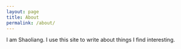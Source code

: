```yaml
---
layout: page
title: About
permalink: /about/
---
```


I am Shaoliang. I use this site to write about things I find interesting.